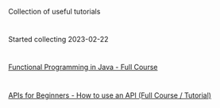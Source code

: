 Collection of useful tutorials
#
Started collecting 2023-02-22
#
[Functional Programming in Java - Full Course](https://youtu.be/rPSL1alFIjI)
#
[APIs for Beginners - How to use an API (Full Course / Tutorial)](https://www.youtube.com/watch?v=GZvSYJDk-us)
